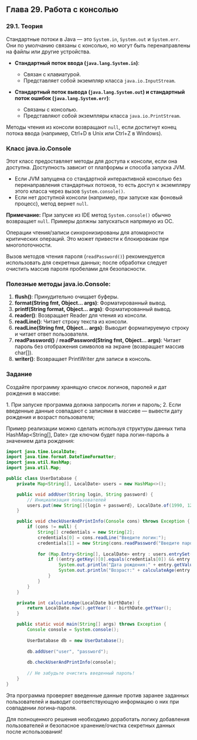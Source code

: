 ## Глава 29. Работа с консолью

### 29.1. Теория

Стандартные потоки в Java — это `System.in`, `System.out` и `System.err`. Они по умолчанию связаны с консолью, но могут быть перенаправлены на файлы или другие устройства.

- **Стандартный поток ввода (`java.lang.System.in`)**:
  - Связан с клавиатурой.
  - Представляет собой экземпляр класса `java.io.InputStream`.
  
- **Стандартный поток вывода (`java.lang.System.out`) и стандартный поток ошибок (`java.lang.System.err`)**:
  - Связаны с консолью.
  - Представляют собой экземпляры класса `java.io.PrintStream`.

Методы чтения из консоли возвращают `null`, если достигнут конец потока ввода (например, Ctrl+D в Unix или Ctrl+Z в Windows).

### Класс java.io.Console

Этот класс предоставляет методы для доступа к консоли, если она доступна. Доступность зависит от платформы и способа запуска JVM.

- Если JVM запущена со стандартной интерактивной консолью без перенаправления стандартных потоков, то есть доступ к экземпляру этого класса через вызов `System.console()`.
- Если нет доступной консоли (например, при запуске как фоновый процесс), метод вернет `null`.

**Примечание:** При запуске из IDE метод `System.console()` обычно возвращает `null`. Примеры должны запускаться напрямую из ОС.

Операции чтения/записи синхронизированы для атомарности критических операций. Это может привести к блокировкам при многопоточности.

Вызов методов чтения пароля (`readPassword()`) рекомендуется использовать для секретных данных; после обработки следует очистить массив пароля пробелами для безопасности.

### Полезные методы java.io.Console:

1. **flush()**: Принудительно очищает буферы.
2. **format(String fmt, Object... args)**: Форматированный вывод.
3. **printf(String format, Object... args)**: Форматированный вывод.
4. **reader()**: Возвращает Reader для чтения из консоли.
5. **readLine()**: Читает строку текста из консоли.
6. **readLine(String fmt, Object... args)**: Выводит форматируемую строку и читает ответ пользователя.
7. **readPassword()** / **readPassword(String fmt, Object... args)**: Читает пароль без отображения символов на экране (возвращает массив char[]).
8. **writer()**: Возвращает PrintWriter для записи в конcоль.

### Задание

Создайте программу хранящую список логинов, паролей и дат рождения в массиве:

1\. При запуске программа должна запросить логин и пароль;
2\. Если введенные данные совпадают с записями в массиве — вывести дату рождения и возраст пользователя;

Пример реализации можно сделать используя структуры данных типа HashMap<String[], Date> где ключом будет пара логин-пароль а значением дата рождения:

```java
import java.time.LocalDate;
import java.time.format.DateTimeFormatter;
import java.util.HashMap;
import java.util.Map;

public class UserDatabase {
    private Map<String[], LocalDate> users = new HashMap<>();

    public void addUser(String login, String password) {
        // Инициализация пользователей
        users.put(new String[]{login + password}, LocalDate.of(1990, 12, 25));
    }

    public void checkUserAndPrintInfo(Console cons) throws Exception {
        if (cons != null) {
            String[] credentials = new String[2];
            credentials[0] = cons.readLine("Введите логин:");
            credentials[1] = new String(cons.readPassword("Введите пароль:"));
            
            for (Map.Entry<String[], LocalDate> entry : users.entrySet()) {
                if ((entry.getKey()[0].equals(credentials[0]) && entry.getKey()[1].equals(credentials[1]))) {
                    System.out.println("Дата рождения:" + entry.getValue());
                    System.out.println("Возраст:" + calculateAge(entry.getValue()));
                }
            }
        }
    }

    private int calculateAge(LocalDate birthDate) {
        return LocalDate.now().getYear() - birthDate.getYear();
    }

    public static void main(String[] args) throws Exception {
        Console console = System.console();
        
        UserDatabase db = new UserDatabase();
        
        db.addUser("user", "password");
        
        db.checkUserAndPrintInfo(console);
        
        // Не забудьте очистить введенный пароль!
    }
}
```

Эта программа проверяет введенные данные против заранее заданных пользователей и выводит соответствующую информацию о них при совпадении логина-пароля.

Для полноценного решения необходимо доработать логику добавления пользователей и безопасное хранение/очистка секретных данных после использования!

